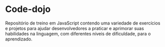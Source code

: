 # Code-dojo
Repositório de treino em JavaScript contendo uma variedade de exercícios e projetos para ajudar desenvolvedores
a praticar e aprimorar suas habilidades na linguagem, com diferentes níveis de dificuldade, para o aprendizado.
